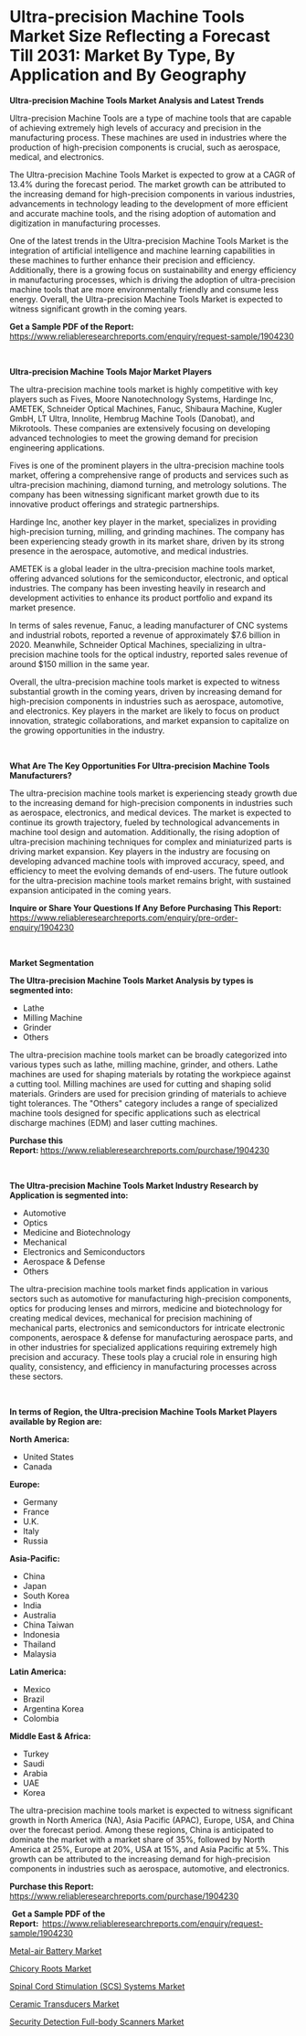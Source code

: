 <p><h1>Ultra-precision Machine Tools Market Size Reflecting a Forecast Till 2031: Market By Type, By Application and By Geography</h1></p><p><strong>Ultra-precision Machine Tools Market Analysis and Latest Trends</strong></p>
<p><p>Ultra-precision Machine Tools are a type of machine tools that are capable of achieving extremely high levels of accuracy and precision in the manufacturing process. These machines are used in industries where the production of high-precision components is crucial, such as aerospace, medical, and electronics.</p><p>The Ultra-precision Machine Tools Market is expected to grow at a CAGR of 13.4% during the forecast period. The market growth can be attributed to the increasing demand for high-precision components in various industries, advancements in technology leading to the development of more efficient and accurate machine tools, and the rising adoption of automation and digitization in manufacturing processes.</p><p>One of the latest trends in the Ultra-precision Machine Tools Market is the integration of artificial intelligence and machine learning capabilities in these machines to further enhance their precision and efficiency. Additionally, there is a growing focus on sustainability and energy efficiency in manufacturing processes, which is driving the adoption of ultra-precision machine tools that are more environmentally friendly and consume less energy. Overall, the Ultra-precision Machine Tools Market is expected to witness significant growth in the coming years.</p></p>
<p><strong>Get a Sample PDF of the Report:&nbsp;</strong> <a href="https://www.reliableresearchreports.com/enquiry/request-sample/1904230">https://www.reliableresearchreports.com/enquiry/request-sample/1904230</a></p>
<p>&nbsp;</p>
<p><strong>Ultra-precision Machine Tools Major Market Players</strong></p>
<p><p>The ultra-precision machine tools market is highly competitive with key players such as Fives, Moore Nanotechnology Systems, Hardinge Inc, AMETEK, Schneider Optical Machines, Fanuc, Shibaura Machine, Kugler GmbH, LT Ultra, Innolite, Hembrug Machine Tools (Danobat), and Mikrotools. These companies are extensively focusing on developing advanced technologies to meet the growing demand for precision engineering applications.</p><p>Fives is one of the prominent players in the ultra-precision machine tools market, offering a comprehensive range of products and services such as ultra-precision machining, diamond turning, and metrology solutions. The company has been witnessing significant market growth due to its innovative product offerings and strategic partnerships.</p><p>Hardinge Inc, another key player in the market, specializes in providing high-precision turning, milling, and grinding machines. The company has been experiencing steady growth in its market share, driven by its strong presence in the aerospace, automotive, and medical industries.</p><p>AMETEK is a global leader in the ultra-precision machine tools market, offering advanced solutions for the semiconductor, electronic, and optical industries. The company has been investing heavily in research and development activities to enhance its product portfolio and expand its market presence.</p><p>In terms of sales revenue, Fanuc, a leading manufacturer of CNC systems and industrial robots, reported a revenue of approximately $7.6 billion in 2020. Meanwhile, Schneider Optical Machines, specializing in ultra-precision machine tools for the optical industry, reported sales revenue of around $150 million in the same year.</p><p>Overall, the ultra-precision machine tools market is expected to witness substantial growth in the coming years, driven by increasing demand for high-precision components in industries such as aerospace, automotive, and electronics. Key players in the market are likely to focus on product innovation, strategic collaborations, and market expansion to capitalize on the growing opportunities in the industry.</p></p>
<p>&nbsp;</p>
<p><strong>What Are The Key Opportunities For Ultra-precision Machine Tools Manufacturers?</strong></p>
<p><p>The ultra-precision machine tools market is experiencing steady growth due to the increasing demand for high-precision components in industries such as aerospace, electronics, and medical devices. The market is expected to continue its growth trajectory, fueled by technological advancements in machine tool design and automation. Additionally, the rising adoption of ultra-precision machining techniques for complex and miniaturized parts is driving market expansion. Key players in the industry are focusing on developing advanced machine tools with improved accuracy, speed, and efficiency to meet the evolving demands of end-users. The future outlook for the ultra-precision machine tools market remains bright, with sustained expansion anticipated in the coming years.</p></p>
<p><strong>Inquire or Share Your Questions If Any Before Purchasing This Report:</strong> <a href="https://www.reliableresearchreports.com/enquiry/pre-order-enquiry/1904230">https://www.reliableresearchreports.com/enquiry/pre-order-enquiry/1904230</a></p>
<p>&nbsp;</p>
<p><strong>Market Segmentation</strong></p>
<p><strong>The Ultra-precision Machine Tools Market Analysis by types is segmented into:</strong></p>
<p><ul><li>Lathe</li><li>Milling Machine</li><li>Grinder</li><li>Others</li></ul></p>
<p><p>The ultra-precision machine tools market can be broadly categorized into various types such as lathe, milling machine, grinder, and others. Lathe machines are used for shaping materials by rotating the workpiece against a cutting tool. Milling machines are used for cutting and shaping solid materials. Grinders are used for precision grinding of materials to achieve tight tolerances. The "Others" category includes a range of specialized machine tools designed for specific applications such as electrical discharge machines (EDM) and laser cutting machines.</p></p>
<p><strong>Purchase this Report:&nbsp;</strong><a href="https://www.reliableresearchreports.com/purchase/1904230">https://www.reliableresearchreports.com/purchase/1904230</a></p>
<p>&nbsp;</p>
<p><strong>The Ultra-precision Machine Tools Market Industry Research by Application is segmented into:</strong></p>
<p><ul><li>Automotive</li><li>Optics</li><li>Medicine and Biotechnology</li><li>Mechanical</li><li>Electronics and Semiconductors</li><li>Aerospace & Defense</li><li>Others</li></ul></p>
<p><p>The ultra-precision machine tools market finds application in various sectors such as automotive for manufacturing high-precision components, optics for producing lenses and mirrors, medicine and biotechnology for creating medical devices, mechanical for precision machining of mechanical parts, electronics and semiconductors for intricate electronic components, aerospace & defense for manufacturing aerospace parts, and in other industries for specialized applications requiring extremely high precision and accuracy. These tools play a crucial role in ensuring high quality, consistency, and efficiency in manufacturing processes across these sectors.</p></p>
<p>&nbsp;</p>
<p><strong>In terms of Region, the Ultra-precision Machine Tools Market Players available by Region are:</strong></p>
<p>
    <p> <strong> North America: </strong>
        <ul>
            <li>United States</li>
            <li>Canada</li>
        </ul>
        </p> 
    <p> <strong> Europe: </strong>
        <ul>
            <li>Germany</li>
            <li>France</li>
            <li>U.K.</li>
            <li>Italy</li>
            <li>Russia</li>
        </ul>
        </p> 
    <p> <strong> Asia-Pacific: </strong>
        <ul>
            <li>China</li>
            <li>Japan</li>
            <li>South Korea</li>
            <li>India</li>
            <li>Australia</li>
            <li>China Taiwan</li>
            <li>Indonesia</li>
            <li>Thailand</li>
            <li>Malaysia</li>
        </ul>
        </p> 
    <p> <strong> Latin America: </strong>
        <ul>
            <li>Mexico</li>
            <li>Brazil</li>
            <li>Argentina Korea</li>
            <li>Colombia</li>
        </ul>
        </p> 
    <p> <strong> Middle East & Africa: </strong>
        <ul>
            <li>Turkey</li>
            <li>Saudi</li>
            <li>Arabia</li>
            <li>UAE</li>
            <li>Korea</li>
        </ul>
    </p>
    </p>
<p><p>The ultra-precision machine tools market is expected to witness significant growth in North America (NA), Asia Pacific (APAC), Europe, USA, and China over the forecast period. Among these regions, China is anticipated to dominate the market with a market share of 35%, followed by North America at 25%, Europe at 20%, USA at 15%, and Asia Pacific at 5%. This growth can be attributed to the increasing demand for high-precision components in industries such as aerospace, automotive, and electronics.</p></p>
<p><strong>Purchase this Report: </strong><a href="https://www.reliableresearchreports.com/purchase/1904230">https://www.reliableresearchreports.com/purchase/1904230</a></p>
<p>&nbsp;<strong>Get a Sample PDF of the Report:&nbsp;&nbsp;</strong><a href="https://www.reliableresearchreports.com/enquiry/request-sample/1904230">https://www.reliableresearchreports.com/enquiry/request-sample/1904230</a></p>
<p><strong></strong></p>
<p><p><a href="https://pretty-mail-caf.notion.site/Metal-air-Battery-Market-Offer-Valuable-Insights-into-Market-Size-Market-Share-Market-Trends-and--bfa544fa89ab4d2e9a38fa5509441737">Metal-air Battery Market</a></p><p><a href="https://view.publitas.com/reportprime-1/chicory-roots-market-provides-a-comprehensive-analysis-including-a-macro-overview-of-the-market-as-well-as-micro-details-such-as-market-size-and-competitive-landscape/">Chicory Roots Market</a></p><p><a href="https://automatic-knee-4c7.notion.site/Spinal-Cord-Stimulation-SCS-Systems-Market-Size-Growth-Outlook-from-2024-to-2031-projecting-at-M-2ce27f2bc05a40abb2fb61538e78d0cb">Spinal Cord Stimulation (SCS) Systems Market</a></p><p><a href="https://view.publitas.com/reportprime-1/ceramic-transducers-market-furnish-information-about-market-size-market-share-market-dynamics-and-projections-spanning-from-2024-to-2031/">Ceramic Transducers Market</a></p><p><a href="https://angry-finch-aaf.notion.site/Security-Detection-Full-body-Scanners-Market-Insights-Market-Players-and-Forecast-Till-2031-f00a0bb68e974eaaace83c6979785167">Security Detection Full-body Scanners Market</a></p></p>